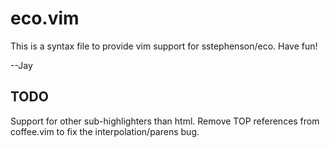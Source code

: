 # eco.vim

This is a syntax file to provide vim support for sstephenson/eco.  Have fun!

--Jay

## TODO

Support for other sub-highlighters than html.
Remove TOP references from coffee.vim to fix the interpolation/parens bug.
